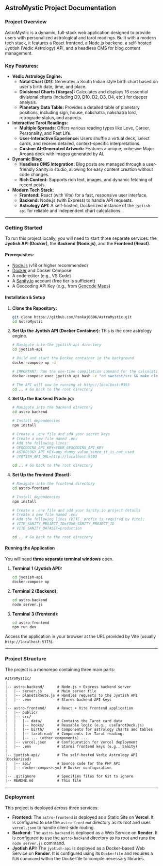 ## AstroMystic Project Documentation

### Project Overview

AstroMystic is a dynamic, full-stack web application designed to provide users with personalized astrological and tarot readings. Built with a modern tech stack, it features a React frontend, a Node.js backend, a self-hosted Jyotish (Vedic Astrology) API, and a headless CMS for blog content management.

### Key Features:

*   **Vedic Astrology Engine:**
    *   **Natal Chart (D1):** Generates a South Indian style birth chart based on user's birth date, time, and place.
    *   **Divisional Charts (Vargas):** Calculates and displays 16 essential divisional charts (including D9, D10, D2, D3, D4, etc.) for deeper analysis.
    *   **Planetary Data Table:** Provides a detailed table of planetary positions, including sign, house, nakshatra, nakshatra lord, retrograde status, and aspects.
*   **Interactive Tarot Readings:**
    *   **Multiple Spreads:** Offers various reading types like Love, Career, Personality, and Past Life.
    *   **User-Interactive Experience:** Users shuffle a virtual deck, select cards, and receive detailed, context-specific interpretations.
    *   **Custom AI-Generated Artwork:** Features a unique, cohesive Major Arcana deck with images generated by AI.
*   **Dynamic Blog:**
    *   **Headless CMS Integration:** Blog posts are managed through a user-friendly Sanity.io studio, allowing for easy content creation without code changes.
    *   **Rich Content:** Supports rich text, images, and dynamic fetching of recent posts.
*   **Modern Tech Stack:**
    *   **Frontend:** React (with Vite) for a fast, responsive user interface.
    *   **Backend:** Node.js (with Express) to handle API requests.
    *   **Astrology API:** A self-hosted, Dockerized instance of the `jyotish-api` for reliable and independent chart calculations.

---

### Getting Started

To run this project locally, you will need to start three separate services: the **Jyotish API (Docker)**, the **Backend (Node.js)**, and the **Frontend (React)**.

#### Prerequisites:

*   [Node.js](https://nodejs.org/en) (v18 or higher recommended)
*   [Docker](https://www.docker.com/products/docker-desktop/) and Docker Compose
*   A code editor (e.g., VS Code)
*   A [Sanity.io](https://www.sanity.io/) account (free tier is sufficient)
*   A Geocoding API Key (e.g., from [Geocode Maps](https://geocode.maps.co/))

#### Installation & Setup

1.  **Clone the Repository:**
    ```bash
    git clone https://github.com/Pankaj0606/AstroMystic.git
    cd AstroMystic
    ```

2.  **Set Up the Jyotish API (Docker Container):**
    This is the core astrology engine.
    ```bash
    # Navigate into the jyotish-api directory
    cd jyotish-api

    # Build and start the Docker container in the background
    docker-compose up -d

    # IMPORTANT: Run the one-time compilation command for the calculation library
    docker-compose exec jyotish_api bash -c "cd swetest/src && make clean && make && chmod 777 . && chmod +x swetest"

    # The API will now be running at http://localhost:9393
    cd .. # Go back to the root directory
    ```

3.  **Set Up the Backend (Node.js):**
    ```bash
    # Navigate into the backend directory
    cd astro-backend

    # Install dependencies
    npm install

    # Create a .env file and add your secret keys
    # Create a new file named .env
    # Add the following lines:
    # GEOCODING_API_KEY=YOUR_GEOCODING_API_KEY
    # ASTROLOGY_API_KEY=any_dummy_value_since_it_is_not_used
    # JYOTISH_API_URL=http://localhost:9393

    cd .. # Go back to the root directory
    ```

4.  **Set Up the Frontend (React):**
    ```bash
    # Navigate into the frontend directory
    cd astro-frontend

    # Install dependencies
    npm install

    # Create a .env file and add your Sanity.io project details
    # Create a new file named .env
    # Add the following lines (VITE_ prefix is required by Vite):
    # VITE_SANITY_PROJECT_ID=YOUR_SANITY_PROJECT_ID
    # VITE_SANITY_DATASET=production

    cd .. # Go back to the root directory
    ```

#### Running the Application

You will need **three separate terminal windows** open.

1.  **Terminal 1 (Jyotish API):**
    ```bash
    cd jyotish-api
    docker-compose up
    ```

2.  **Terminal 2 (Backend):**
    ```bash
    cd astro-backend
    node server.js
    ```

3.  **Terminal 3 (Frontend):**
    ```bash
    cd astro-frontend
    npm run dev
    ```

Access the application in your browser at the URL provided by Vite (usually `http://localhost:5173`).

---

### Project Structure

The project is a monorepo containing three main parts:

```
AstroMystic/
|
|-- astro-backend/      # Node.js + Express backend server
|   |-- server.js       # Main server file
|   |-- planetsRoute.js # Handles requests to the Jyotish API
|   |-- .env            # Stores backend API keys
|
|-- astro-frontend/     # React + Vite frontend application
|   |-- public/
|   |-- src/
|   |   |-- data/       # Contains the Tarot card data
|   |   |-- hooks/      # Reusable logic (e.g., useTarotDeck.js)
|   |   |-- birth/      # Components for astrology charts and tables
|   |   |-- tarotread/  # Components for Tarot readings
|   |   |-- ... (other components) ...
|   |-- vercel.json     # Configuration for Vercel deployment
|   |-- .env            # Stores frontend keys (e.g., Sanity)
|
|-- jyotish-api/        # The self-hosted Vedic Astrology API (Dockerized)
|   |-- api/            # Source code for the PHP API
|   |-- docker-compose.yml # Docker configuration
|
|-- .gitignore          # Specifies files for Git to ignore
|-- README.md           # This file
```

---

### Deployment

This project is deployed across three services:

*   **Frontend:** The `astro-frontend` is deployed as a Static Site on **Vercel**. It is configured to use the `astro-frontend` directory as its root and uses `vercel.json` to handle client-side routing.
*   **Backend:** The `astro-backend` is deployed as a Web Service on **Render**. It is configured to use the `astro-backend` directory as its root and runs the `node server.js` command.
*   **Jyotish API:** The `jyotish-api` is deployed as a Docker-based Web Service on **Render**. It is configured using its `Dockerfile` and requires a `RUN` command within the Dockerfile to compile necessary libraries.